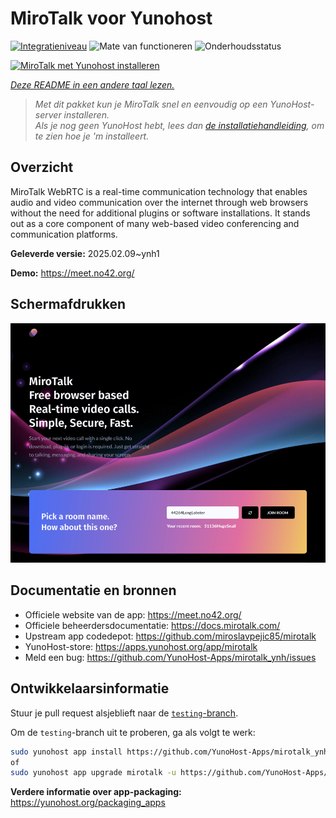<!--
NB: Deze README is automatisch gegenereerd door <https://github.com/YunoHost/apps/tree/master/tools/readme_generator>
Hij mag NIET handmatig aangepast worden.
-->

# MiroTalk voor Yunohost

[![Integratieniveau](https://apps.yunohost.org/badge/integration/mirotalk)](https://ci-apps.yunohost.org/ci/apps/mirotalk/)
![Mate van functioneren](https://apps.yunohost.org/badge/state/mirotalk)
![Onderhoudsstatus](https://apps.yunohost.org/badge/maintained/mirotalk)

[![MiroTalk met Yunohost installeren](https://install-app.yunohost.org/install-with-yunohost.svg)](https://install-app.yunohost.org/?app=mirotalk)

*[Deze README in een andere taal lezen.](./ALL_README.md)*

> *Met dit pakket kun je MiroTalk snel en eenvoudig op een YunoHost-server installeren.*  
> *Als je nog geen YunoHost hebt, lees dan [de installatiehandleiding](https://yunohost.org/install), om te zien hoe je 'm installeert.*

## Overzicht

MiroTalk WebRTC is a real-time communication technology that enables audio and video communication over the internet through web browsers without the need for additional plugins or software installations. It stands out as a core component of many web-based video conferencing and communication platforms.


**Geleverde versie:** 2025.02.09~ynh1

**Demo:** <https://meet.no42.org/>

## Schermafdrukken

![Schermafdrukken van MiroTalk](./doc/screenshots/screenshot.png)

## Documentatie en bronnen

- Officiele website van de app: <https://meet.no42.org/>
- Officiele beheerdersdocumentatie: <https://docs.mirotalk.com/>
- Upstream app codedepot: <https://github.com/miroslavpejic85/mirotalk>
- YunoHost-store: <https://apps.yunohost.org/app/mirotalk>
- Meld een bug: <https://github.com/YunoHost-Apps/mirotalk_ynh/issues>

## Ontwikkelaarsinformatie

Stuur je pull request alsjeblieft naar de [`testing`-branch](https://github.com/YunoHost-Apps/mirotalk_ynh/tree/testing).

Om de `testing`-branch uit te proberen, ga als volgt te werk:

```bash
sudo yunohost app install https://github.com/YunoHost-Apps/mirotalk_ynh/tree/testing --debug
of
sudo yunohost app upgrade mirotalk -u https://github.com/YunoHost-Apps/mirotalk_ynh/tree/testing --debug
```

**Verdere informatie over app-packaging:** <https://yunohost.org/packaging_apps>
